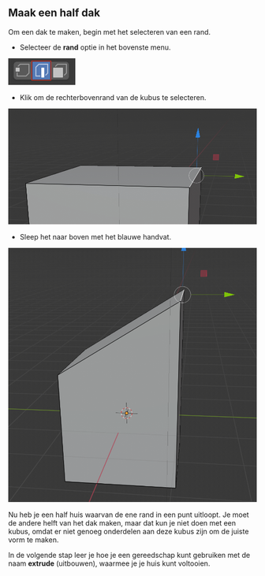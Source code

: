 ## Maak een half dak

Om een dak te maken, begin met het selecteren van een rand.

+ Selecteer de **rand** optie in het bovenste menu.

![Rand gereedschap](images/blender-edge-tool.png)

+ Klik om de rechterbovenrand van de kubus te selecteren.

![Rand gereedschap](images/blender-select-right-edge.png)

+ Sleep het naar boven met het blauwe handvat.

![Sleep de rechterrand](images/blender-drag-right-edge.png)

Nu heb je een half huis waarvan de ene rand in een punt uitloopt. Je moet de andere helft van het dak maken, maar dat kun je niet doen met een kubus, omdat er niet genoeg onderdelen aan deze kubus zijn om de juiste vorm te maken.

In de volgende stap leer je hoe je een gereedschap kunt gebruiken met de naam **extrude** (uitbouwen), waarmee je je huis kunt voltooien.